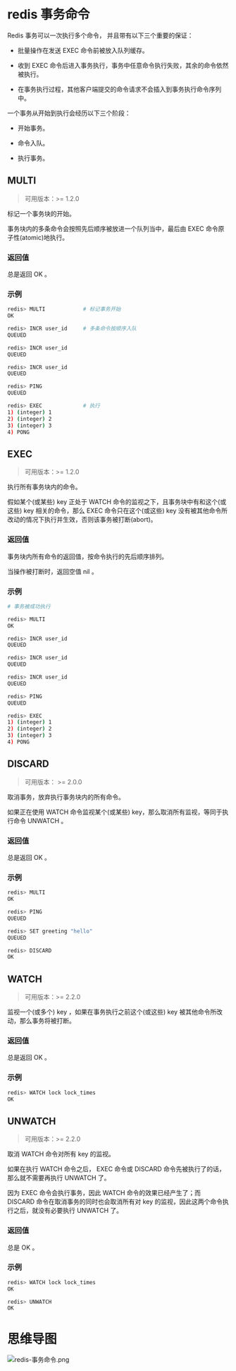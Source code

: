 # redis 事务命令

Redis 事务可以一次执行多个命令， 并且带有以下三个重要的保证：

- 批量操作在发送 EXEC 命令前被放入队列缓存。

- 收到 EXEC 命令后进入事务执行，事务中任意命令执行失败，其余的命令依然被执行。

- 在事务执行过程，其他客户端提交的命令请求不会插入到事务执行命令序列中。

一个事务从开始到执行会经历以下三个阶段：

- 开始事务。
  
- 命令入队。
  
- 执行事务。

## MULTI

> 可用版本：>= 1.2.0

标记一个事务块的开始。

事务块内的多条命令会按照先后顺序被放进一个队列当中，最后由 EXEC 命令原子性(atomic)地执行。

### 返回值

总是返回 OK 。

### 示例

```bash
redis> MULTI            # 标记事务开始
OK

redis> INCR user_id     # 多条命令按顺序入队
QUEUED

redis> INCR user_id
QUEUED

redis> INCR user_id
QUEUED

redis> PING
QUEUED

redis> EXEC             # 执行
1) (integer) 1
2) (integer) 2
3) (integer) 3
4) PONG
```

## EXEC

> 可用版本：>= 1.2.0

执行所有事务块内的命令。

假如某个(或某些) key 正处于 WATCH 命令的监视之下，且事务块中有和这个(或这些) key 相关的命令，那么 EXEC 命令只在这个(或这些) key 没有被其他命令所改动的情况下执行并生效，否则该事务被打断(abort)。

### 返回值

事务块内所有命令的返回值，按命令执行的先后顺序排列。

当操作被打断时，返回空值 nil 。

### 示例

```bash
# 事务被成功执行

redis> MULTI
OK

redis> INCR user_id
QUEUED

redis> INCR user_id
QUEUED

redis> INCR user_id
QUEUED

redis> PING
QUEUED

redis> EXEC
1) (integer) 1
2) (integer) 2
3) (integer) 3
4) PONG
```

## DISCARD

> 可用版本： >= 2.0.0

取消事务，放弃执行事务块内的所有命令。

如果正在使用 WATCH 命令监视某个(或某些) key，那么取消所有监视，等同于执行命令 UNWATCH 。

### 返回值

总是返回 OK 。

### 示例

```bash
redis> MULTI
OK

redis> PING
QUEUED

redis> SET greeting "hello"
QUEUED

redis> DISCARD
OK
```

## WATCH

> 可用版本：>= 2.2.0

监视一个(或多个) key ，如果在事务执行之前这个(或这些) key 被其他命令所改动，那么事务将被打断。

### 返回值

总是返回 OK 。

### 示例

```bash
redis> WATCH lock lock_times
OK
```

## UNWATCH

> 可用版本：>= 2.2.0

取消 WATCH 命令对所有 key 的监视。

如果在执行 WATCH 命令之后， EXEC 命令或 DISCARD 命令先被执行了的话，那么就不需要再执行 UNWATCH 了。

因为 EXEC 命令会执行事务，因此 WATCH 命令的效果已经产生了；而 DISCARD 命令在取消事务的同时也会取消所有对 key 的监视，因此这两个命令执行之后，就没有必要执行 UNWATCH 了。

### 返回值

总是 OK 。

### 示例

```bash
redis> WATCH lock lock_times
OK

redis> UNWATCH
OK
```

# 思维导图

![redis-事务命令.png](https://cnymw.github.io/GolangStudy/docs/img/redis-事务命令.png)

